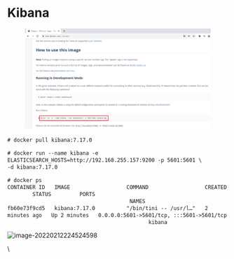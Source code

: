 # Kibana

<figure><img src="../../../.gitbook/assets/image (3) (1) (1) (1) (1) (1) (1) (1) (1) (1) (1) (1) (1) (1) (1) (1).png" alt=""><figcaption></figcaption></figure>

```
# docker pull kibana:7.17.0
```

```
# docker run --name kibana -e ELASTICSEARCH_HOSTS=http://192.168.255.157:9200 -p 5601:5601 \
-d kibana:7.17.0
```

```
# docker ps
CONTAINER ID   IMAGE                  COMMAND                  CREATED         STATUS         PORTS                                                                                  NAMES
fb60e73f9cd5   kibana:7.17.0          "/bin/tini -- /usr/l…"   2 minutes ago   Up 2 minutes   0.0.0.0:5601->5601/tcp, :::5601->5601/tcp                                              kibana
```

![image-20220212224524598](file:///G:/game/04\_%E5%AE%B9%E5%99%A8%E7%AE%A1%E7%90%86%E5%B7%A5%E5%85%B7Docker/04\_%E5%AE%B9%E5%99%A8%E7%AE%A1%E7%90%86%E5%B7%A5%E5%85%B7%20Docker/05\_Docker%E5%AE%B9%E5%99%A8%E5%8C%96%E9%83%A8%E7%BD%B2%E4%BC%81%E4%B8%9A%E7%BA%A7%E5%BA%94%E7%94%A8%E9%9B%86%E7%BE%A4/01\_%E7%AC%94%E8%AE%B0/Docker%E5%AE%B9%E5%99%A8%E5%8C%96%E9%83%A8%E7%BD%B2%E4%BC%81%E4%B8%9A%E7%BA%A7%E5%BA%94%E7%94%A8%E9%9B%86%E7%BE%A4.assets/image-20220212224524598.png?lastModify=1718205836)

\
